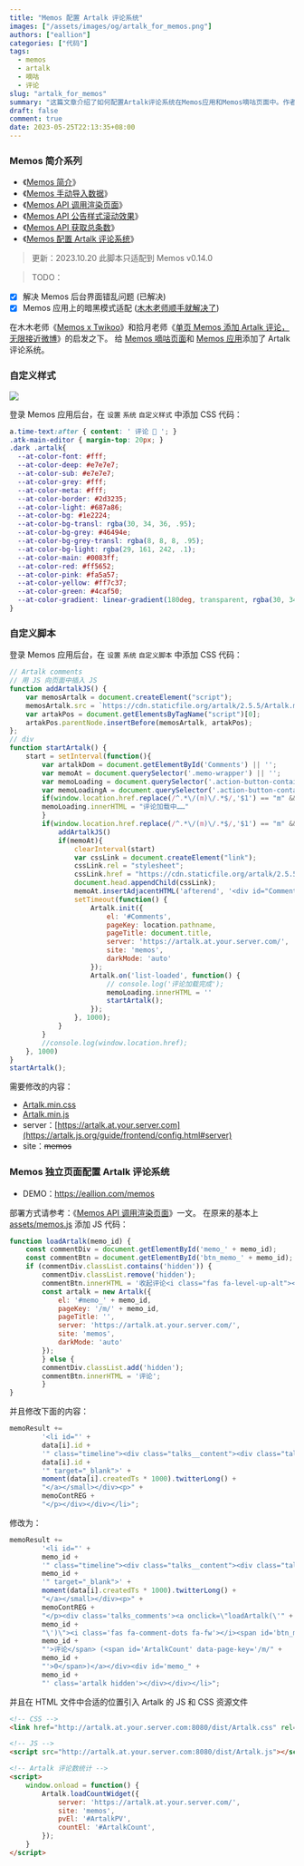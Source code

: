 ```yaml
---
title: "Memos 配置 Artalk 评论系统"
images: ["/assets/images/og/artalk_for_memos.png"]
authors: ["eallion"]
categories: ["代码"]
tags: 
  - memos
  - artalk
  - 嘀咕
  - 评论
slug: "artalk_for_memos"
summary: "这篇文章介绍了如何配置Artalk评论系统在Memos应用和Memos嘀咕页面中。作者提供了登录Memos应用后台，在系统设置中添加自定义样式和脚本的方法，并给出了需要修改的内容。另外，作者还介绍了在assets/memos.js文件中添加和修改代码的步骤，并在HTML文件中引入Artalk的JS和CSS资源文件。"
draft: false
comment: true
date: 2023-05-25T22:13:35+08:00
---
```


### Memos 简介系列

- 《[Memos 简介](https://eallion.com/memos-deployment/)》
- 《[Memos 手动导入数据](https://eallion.com/memos-import/)》
- 《[Memos API 调用渲染页面](https://eallion.com/memos-api/)》
- 《[Memos API 公告样式滚动效果](https://eallion.com/memos-ticker/)》
- 《[Memos API 获取总条数](https://eallion.com/memos-total-count/)》
- 《[Memos 配置 Artalk 评论系统](https://eallion.com/artalk_for_memos/)》

> 更新：2023.10.20 此脚本只适配到 Memos v0.14.0

> TODO：

- [x] 解决 Memos 后台界面错乱问题 (已解决)
- [x] Memos 应用上的暗黑模式适配 ([木木老师顺手就解决了](https://me.edui.fun/m/1628))

在木木老师《[Memos x Twikoo](https://immmmm.com/memos-with-twikoo/)》和拾月老师《[单页 Memos 添加 Artalk 评论，无限接近微博](https://www.skyue.com/23051422.html)》的启发之下。
给 [Memos 嘀咕页面](https://eallion.com/memos/)和 [Memos 应用](https://memos.eallion.com/m/5668)添加了 Artalk 评论系统。

### 自定义样式

![](/assets/images/posts/2023/05/memos-setting.png)

登录 Memos 应用后台，在 `设置` `系统` `自定义样式` 中添加 CSS 代码：

```css
a.time-text:after { content: ' 评论 💬 '; }
.atk-main-editor { margin-top: 20px; }
.dark .artalk{
  --at-color-font: #fff;
  --at-color-deep: #e7e7e7;
  --at-color-sub: #e7e7e7;
  --at-color-grey: #fff;
  --at-color-meta: #fff;
  --at-color-border: #2d3235;
  --at-color-light: #687a86;
  --at-color-bg: #1e2224;
  --at-color-bg-transl: rgba(30, 34, 36, .95);
  --at-color-bg-grey: #46494e;
  --at-color-bg-grey-transl: rgba(8, 8, 8, .95);
  --at-color-bg-light: rgba(29, 161, 242, .1);
  --at-color-main: #0083ff;
  --at-color-red: #ff5652;
  --at-color-pink: #fa5a57;
  --at-color-yellow: #ff7c37;
  --at-color-green: #4caf50;
  --at-color-gradient: linear-gradient(180deg, transparent, rgba(30, 34, 36, 1))
}
```

### 自定义脚本

登录 Memos 应用后台，在 `设置` `系统` `自定义脚本` 中添加 CSS 代码：

```js
// Artalk comments
// 用 JS 向页面中插入 JS
function addArtalkJS() { 
    var memosArtalk = document.createElement("script");
    memosArtalk.src = `https://cdn.staticfile.org/artalk/2.5.5/Artalk.min.js`;
    var artakPos = document.getElementsByTagName("script")[0];
    artakPos.parentNode.insertBefore(memosArtalk, artakPos);
};
// div
function startArtalk() {
    start = setInterval(function(){
        var artalkDom = document.getElementById('Comments') || '';
        var memoAt = document.querySelector('.memo-wrapper') || '';
        var memoLoading = document.querySelector('.action-button-container') || '';
        var memoLoadingA = document.querySelector('.action-button-container a') || '';
        if(window.location.href.replace(/^.*\/(m)\/.*$/,'$1') == "m" && memoLoadingA){
        memoLoading.innerHTML = "评论加载中……"
        }
        if(window.location.href.replace(/^.*\/(m)\/.*$/,'$1') == "m" && !artalkDom){
            addArtalkJS()
            if(memoAt){
                clearInterval(start)
                var cssLink = document.createElement("link");
                cssLink.rel = "stylesheet";
                cssLink.href = "https://cdn.staticfile.org/artalk/2.5.5/Artalk.min.css";
                document.head.appendChild(cssLink);
                memoAt.insertAdjacentHTML('afterend', '<div id="Comments"></div>');
                setTimeout(function() {
                    Artalk.init({
                        el: '#Comments',
                        pageKey: location.pathname,
                        pageTitle: document.title,
                        server: 'https://artalk.at.your.server.com/',
                        site: 'memos',
                        darkMode: 'auto'
                    });
                    Artalk.on('list-loaded', function() {
                        // console.log('评论加载完成');
                        memoLoading.innerHTML = ''
                        startArtalk();
                    });
                }, 1000);
            }
        }
        //console.log(window.location.href);
    }, 1000)
}
startArtalk();
```

需要修改的内容：

- [Artalk.min.css](https://artalk.js.org/guide/deploy.html#cdn-%E8%B5%84%E6%BA%90)
- [Artalk.min.js](https://artalk.js.org/guide/deploy.html#cdn-%E8%B5%84%E6%BA%90)
- server：[https://artalk.at.your.server.com](https://artalk.js.org/guide/frontend/config.html#server)
- site：~~memos~~

### Memos 独立页面配置 Artalk 评论系统

- DEMO：<https://eallion.com/memos>

部署方式请参考：《[Memos API 调用渲染页面](https://eallion.com/memos-api/)》一文。
在原来的基本上 <i class="fab fa-github fa-fw"></i>[assets/memos.js](https://github.com/eallion/eallion.com/blob/main/static/assets/memos.js)
添加 JS 代码：

```js
function loadArtalk(memo_id) {
    const commentDiv = document.getElementById('memo_' + memo_id);
    const commentBtn = document.getElementById('btn_memo_' + memo_id);
    if (commentDiv.classList.contains('hidden')) {
        commentDiv.classList.remove('hidden');
        commentBtn.innerHTML = '收起评论<i class="fas fa-level-up-alt"></i>';
        const artalk = new Artalk({
            el: '#memo_' + memo_id,
            pageKey: '/m/' + memo_id,
            pageTitle: '',
            server: 'https://artalk.at.your.server.com/',
            site: 'memos',
            darkMode: 'auto'
        });
        } else {
        commentDiv.classList.add('hidden');
        commentBtn.innerHTML = '评论';
        }
}
```

并且修改下面的内容：

```js
memoResult +=
        '<li id="' +
        data[i].id +
        '" class="timeline"><div class="talks__content"><div class="talks__text"><div class="talks__userinfo"><div>Charles Chin</div><div><svg viewBox="0 0 24 24" aria-label="认证账号" class="talks__verify"><g><path d="M22.5 12.5c0-1.58-.875-2.95-2.148-3.6.154-.435.238-.905.238-1.4 0-2.21-1.71-3.998-3.818-3.998-.47 0-.92.084-1.336.25C14.818 2.415 13.51 1.5 12 1.5s-2.816.917-3.437 2.25c-.415-.165-.866-.25-1.336-.25-2.11 0-3.818 1.79-3.818 4 0 .494.083.964.237 1.4-1.272.65-2.147 2.018-2.147 3.6 0 1.495.782 2.798 1.942 3.486-.02.17-.032.34-.032.514 0 2.21 1.708 4 3.818 4 .47 0 .92-.086 1.335-.25.62 1.334 1.926 2.25 3.437 2.25 1.512 0 2.818-.916 3.437-2.25.415.163.865.248 1.336.248 2.11 0 3.818-1.79 3.818-4 0-.174-.012-.344-.033-.513 1.158-.687 1.943-1.99 1.943-3.484zm-6.616-3.334l-4.334 6.5c-.145.217-.382.334-.625.334-.143 0-.288-.04-.416-.126l-.115-.094-2.415-2.415c-.293-.293-.293-.768 0-1.06s.768-.294 1.06 0l1.77 1.767 3.825-5.74c.23-.345.696-.436 1.04-.207.346.23.44.696.21 1.04z"></path></g></svg></div><div class="talks__id">@eallion · </div><small class="talks__date"><a href="https://memos.eallion.com/m/' +
        data[i].id +
        '" target="_blank">' +
        moment(data[i].createdTs * 1000).twitterLong() +
        "</a></small></div><p>" +
        memoContREG +
        "</p></div></div></li>";
```

修改为：

```js
memoResult +=
        '<li id="' +
        memo_id +
        '" class="timeline"><div class="talks__content"><div class="talks__text"><div class="talks__userinfo"><div>Charles Chin</div><div><svg viewBox="0 0 24 24" aria-label="认证账号" class="talks__verify"><g><path d="M22.5 12.5c0-1.58-.875-2.95-2.148-3.6.154-.435.238-.905.238-1.4 0-2.21-1.71-3.998-3.818-3.998-.47 0-.92.084-1.336.25C14.818 2.415 13.51 1.5 12 1.5s-2.816.917-3.437 2.25c-.415-.165-.866-.25-1.336-.25-2.11 0-3.818 1.79-3.818 4 0 .494.083.964.237 1.4-1.272.65-2.147 2.018-2.147 3.6 0 1.495.782 2.798 1.942 3.486-.02.17-.032.34-.032.514 0 2.21 1.708 4 3.818 4 .47 0 .92-.086 1.335-.25.62 1.334 1.926 2.25 3.437 2.25 1.512 0 2.818-.916 3.437-2.25.415.163.865.248 1.336.248 2.11 0 3.818-1.79 3.818-4 0-.174-.012-.344-.033-.513 1.158-.687 1.943-1.99 1.943-3.484zm-6.616-3.334l-4.334 6.5c-.145.217-.382.334-.625.334-.143 0-.288-.04-.416-.126l-.115-.094-2.415-2.415c-.293-.293-.293-.768 0-1.06s.768-.294 1.06 0l1.77 1.767 3.825-5.74c.23-.345.696-.436 1.04-.207.346.23.44.696.21 1.04z"></path></g></svg></div><div class="talks__id">@eallion · </div><small class="talks__date"><a href="https://memos.eallion.com/m/' +
        memo_id +
        '" target="_blank">' +
        moment(data[i].createdTs * 1000).twitterLong() +
        "</a></small></div><p>" +
        memoContREG +
        "</p><div class='talks_comments'><a onclick=\"loadArtalk(\'" +
        memo_id +
        "\')\"><i class='fas fa-comment-dots fa-fw'></i><span id='btn_memo_" +
        memo_id +
        "'>评论</span> (<span id='ArtalkCount' data-page-key='/m/" +
        memo_id +
        "'>0</span>)</a></div><div id='memo_" +
        memo_id +
        "' class='artalk hidden'></div></div></li>";
```

并且在 HTML 文件中合适的位置引入 Artalk 的 JS 和 CSS 资源文件

```html
<!-- CSS -->
<link href="http://artalk.at.your.server.com:8080/dist/Artalk.css" rel="stylesheet">

<!-- JS -->
<script src="http://artalk.at.your.server.com:8080/dist/Artalk.js"></script>

<!-- Artalk 评论数统计 -->
<script>
    window.onload = function() {
        Artalk.loadCountWidget({
            server: 'https://artalk.at.your.server.com/',
            site: 'memos',
            pvEl: '#ArtalkPV',
            countEl: '#ArtalkCount',
        });
    }
</script>
```
